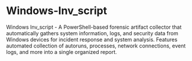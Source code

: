 # Windows-Inv_script
Windows Inv_script - A PowerShell-based forensic artifact collector that automatically gathers system information, logs, and security data from Windows devices for incident response and system analysis. Features automated collection of autoruns, processes, network connections, event logs, and more into a single organized report.
